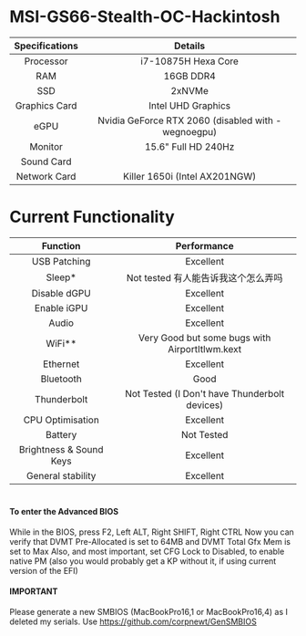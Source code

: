# MSI-GS66-Stealth-OC-Hackintosh

| Specifications | Details |
|:-: |:-: |
| Processor | i7-10875H Hexa Core  |
| RAM | 16GB DDR4 |
| SSD | 2xNVMe |
| Graphics Card | Intel UHD Graphics |
| eGPU | Nvidia GeForce RTX 2060  (disabled with -wegnoegpu) |
| Monitor | 15.6" Full HD 240Hz |
| Sound Card |  |
| Network Card | Killer 1650i (Intel AX201NGW) |

# Current Functionality

| Function | Performance |
|:-: |:-: |
| USB Patching | Excellent |
| Sleep* | Not tested 有人能告诉我这个怎么弄吗 |
| Disable dGPU | Excellent |
| Enable iGPU | Excellent |
| Audio | Excellent |
| WiFi** | Very Good but some bugs with AirportItlwm.kext|
| Ethernet | Excellent|
| Bluetooth | Good |
| Thunderbolt | Not Tested (I Don't have Thunderbolt devices)|
| CPU Optimisation | Excellent |
| Battery | Not Tested |
| Brightness & Sound Keys | Excellent |
| General stability | Excellent |

#
#### To enter the Advanced BIOS
While in the BIOS, press F2, Left ALT, Right SHIFT, Right CTRL
Now you can verify that DVMT Pre-Allocated is set to 64MB and DVMT Total Gfx Mem is set to Max
Also, and most important, set CFG Lock to Disabled, to enable native PM (also you would probably get a KP without it, if using current version of the EFI)

#### IMPORTANT

Please generate a new SMBIOS (MacBookPro16,1 or MacBookPro16,4) as I deleted my serials. 
Use https://github.com/corpnewt/GenSMBIOS
